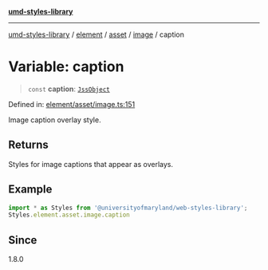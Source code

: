 [**umd-styles-library**](../../../../../../README.md)

***

[umd-styles-library](../../../../../../modules.md) / [element](../../../../../README.md) / [asset](../../../README.md) / [image](../README.md) / caption

# Variable: caption

> `const` **caption**: [`JssObject`](../../../../../../utilities/namespaces/transform/type-aliases/JssObject.md)

Defined in: [element/asset/image.ts:151](https://github.com/UMD-Digital/design-system/blob/8021d9898368f604bce452fe4dde6fae3a0578fd/packages/styles/source/element/asset/image.ts#L151)

Image caption overlay style.

## Returns

Styles for image captions that appear as overlays.

## Example

```typescript
import * as Styles from '@universityofmaryland/web-styles-library';
Styles.element.asset.image.caption
```

## Since

1.8.0
